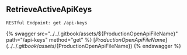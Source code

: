 
## RetrieveActiveApiKeys
`RESTful Endpoint: get /api-keys`





{% swagger src="../../.gitbook/assets/${ProductionOpenApiFileName}" path="/api-keys" method="get" %}
[${ProductionOpenApiFileName}](../../.gitbook/assets/${ProductionOpenApiFileName})
{% endswagger %}
